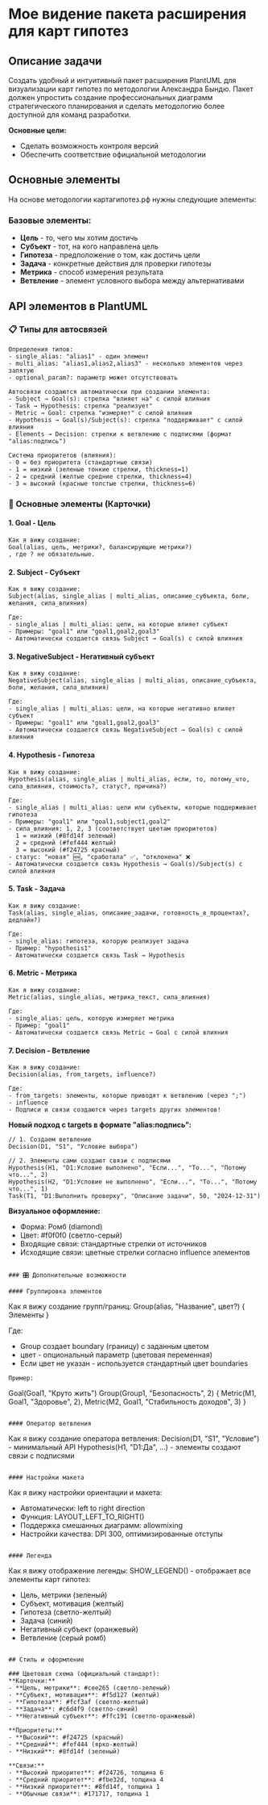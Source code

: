 # Мое видение пакета расширения для карт гипотез

## Описание задачи
Создать удобный и интуитивный пакет расширения PlantUML для визуализации карт гипотез по методологии Александра Бындю. Пакет должен упростить создание профессиональных диаграмм стратегического планирования и сделать методологию более доступной для команд разработки.

**Основные цели:**
- Сделать возможность контроля версий
- Обеспечить соответствие официальной методологии

## Основные элементы
На основе методологии картагипотез.рф нужны следующие элементы:

### Базовые элементы:
- **Цель** - то, чего мы хотим достичь
- **Субъект** - тот, на кого направлена цель
- **Гипотеза** - предположение о том, как достичь цели
- **Задача** - конкретные действия для проверки гипотезы
- **Метрика** - способ измерения результата
- **Ветвление** - элемент условного выбора между альтернативами

## API элементов в PlantUML

### 📋 **Типы для автосвязей**

```
Определения типов:
- single_alias: "alias1" - один элемент
- multi_alias: "alias1,alias2,alias3" - несколько элементов через запятую
- optional_param?: параметр может отсутствовать

Автосвязи создаются автоматически при создании элемента:
- Subject → Goal(s): стрелка "влияет на" с силой влияния
- Task → Hypothesis: стрелка "реализует" 
- Metric → Goal: стрелка "измеряет" с силой влияния
- Hypothesis → Goal(s)/Subject(s): стрелка "поддерживает" с силой влияния
- Elements → Decision: стрелки к ветвлению с подписями (формат "alias:подпись")

Система приоритетов (влияния):
- 0 = без приоритета (стандартные связи)
- 1 = низкий (зеленые тонкие стрелки, thickness=1)
- 2 = средний (желтые средние стрелки, thickness=4)  
- 3 = высокий (красные толстые стрелки, thickness=6)
```

### 🎯 Основные элементы (Карточки)

#### 1. Goal - Цель
```
Как я вижу создание:
Goal(alias, цель, метрики?, балансирующие метрики?)
, где ? не обязательные.
```

#### 2. Subject - Субъект
```
Как я вижу создание:
Subject(alias, single_alias | multi_alias, описание_субъекта, боли, желания, сила_влияния)

Где:
- single_alias | multi_alias: цели, на которые влияет субъект
- Примеры: "goal1" или "goal1,goal2,goal3"
- Автоматически создается связь Subject → Goal(s) с силой влияния
```

#### 3. NegativeSubject - Негативный субъект  
```
Как я вижу создание:
NegativeSubject(alias, single_alias | multi_alias, описание_субъекта, боли, желания, сила_влияния)

Где:
- single_alias | multi_alias: цели, на которые негативно влияет субъект
- Примеры: "goal1" или "goal1,goal2,goal3"
- Автоматически создается связь NegativeSubject → Goal(s) с силой влияния
```

#### 4. Hypothesis - Гипотеза
```
Как я вижу создание:
Hypothesis(alias, single_alias | multi_alias, если, то, потому_что, сила_влияния, стоимость?, статус?, причина?)

Где:
- single_alias | multi_alias: цели или субъекты, которые поддерживает гипотеза
- Примеры: "goal1" или "goal1,subject1,goal2"
- сила_влияния: 1, 2, 3 (соответствует цветам приоритетов)
  1 = низкий (#8fd14f зеленый)
  2 = средний (#fef444 желтый) 
  3 = высокий (#f24725 красный)
- статус: "новая" 🆕, "сработала" ✅, "отклонена" ❌
- Автоматически создается связь Hypothesis → Goal(s)/Subject(s) с силой влияния
```

#### 5. Task - Задача
```
Как я вижу создание:
Task(alias, single_alias, описание_задачи, готовность_в_процентах?, дедлайн?)

Где:
- single_alias: гипотеза, которую реализует задача
- Пример: "hypothesis1"
- Автоматически создается связь Task → Hypothesis
```

#### 6. Metric - Метрика
```
Как я вижу создание:
Metric(alias, single_alias, метрика_текст, сила_влияния)

Где:
- single_alias: цель, которую измеряет метрика
- Пример: "goal1"
- Автоматически создается связь Metric → Goal с силой влияния
```

#### 7. Decision - Ветвление
```
Как я вижу создание:
Decision(alias, from_targets, influence?)

Где:
- from_targets: элементы, которые приводят к ветвлению (через ";")
- influence
- Подписи и связи создаются через targets других элементов!
```

**Новый подход с targets в формате "alias:подпись":**
```
// 1. Создаем ветвление
Decision(D1, "S1", "Условие выбора")

// 2. Элементы сами создают связи с подписями
Hypothesis(H1, "D1:Условие выполнено", "Если...", "То...", "Потому что...", 2)
Hypothesis(H2, "D1:Условие не выполнено", "Если...", "То...", "Потому что...", 1)
Task(T1, "D1:Выполнить проверку", "Описание задачи", 50, "2024-12-31")
```

**Визуальное оформление:**
- Форма: Ромб (diamond)
- Цвет: #f0f0f0 (светло-серый)
- Входящие связи: стандартные стрелки от источников
- Исходящие связи: цветные стрелки согласно influence элементов
```

### 🎛️ Дополнительные возможности

#### Группировка элементов
```
Как я вижу создание групп/границ:
Group(alias, "Название", цвет?) {
    Элементы
}

Где:
- Group создает boundary (границу) с заданным цветом
- цвет - опциональный параметр (цветовая переменная)
- Если цвет не указан - используется стандартный цвет boundaries
```
Пример:
```
Goal(Goal1, "Круто жить")
Group(Group1, "Безопасность", 2) {
    Metric(M1, Goal1, "Здоровье", 2),
    Metric(M2, Goal1, "Стабильность доходов", 3)
}
```

#### Оператор ветвления
```
Как я вижу создание оператора ветвления:
Decision(D1, "S1", "Условие") - минимальный API
Hypothesis(H1, "D1:Да", ...) - элементы создают связи с подписями
```

#### Настройки макета
```
Как я вижу настройки ориентации и макета:
- Автоматически: left to right direction
- Функция: LAYOUT_LEFT_TO_RIGHT()
- Поддержка смешанных диаграмм: allowmixing
- Настройки качества: DPI 300, оптимизированные отступы
```

#### Легенда
```
Как я вижу отображение легенды:
SHOW_LEGEND() - отображает все элементы карт гипотез:
- Цель, метрики (зеленый)
- Субъект, мотивация (желтый)  
- Гипотеза (светло-желтый)
- Задача (синий)
- Негативный субъект (оранжевый)
- Ветвление (серый ромб)
```

## Стиль и оформление

### Цветовая схема (официальный стандарт):
**Карточки:**
- **Цель, метрики**: #cee265 (светло-зеленый)
- **Субъект, мотивация**: #f5d127 (желтый)  
- **Гипотеза**: #fcf3af (светло-желтый)
- **Задача**: #c6d4f9 (светло-синий)
- **Негативный субъект**: #ffc191 (светло-оранжевый)

**Приоритеты:**
- **Высокий**: #f24725 (красный)
- **Средний**: #fef444 (ярко-желтый)  
- **Низкий**: #8fd14f (зеленый)

**Связи:**
- **Высокий приоритет**: #f24726, толщина 6
- **Средний приоритет**: #fbe32d, толщина 4
- **Низкий приоритет**: #8fd14f, толщина 1
- **Обычные связи**: #171717, толщина 1